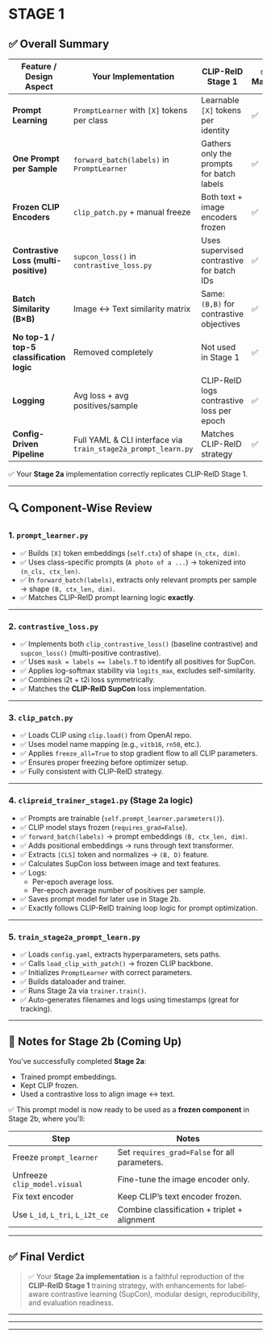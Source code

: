 # STAGE 1

## ✅ Overall Summary

| Feature / Design Aspect                   | Your Implementation                        | CLIP-ReID Stage 1                          | ✅ Match |
|-------------------------------------------|---------------------------------------------|---------------------------------------------|---------|
| **Prompt Learning**                        | `PromptLearner` with `[X]` tokens per class | Learnable `[X]` tokens per identity         | ✅       |
| **One Prompt per Sample**                 | `forward_batch(labels)` in `PromptLearner` | Gathers only the prompts for batch labels   | ✅       |
| **Frozen CLIP Encoders**                  | `clip_patch.py` + manual freeze            | Both text + image encoders frozen           | ✅       |
| **Contrastive Loss (multi-positive)**     | `supcon_loss()` in `contrastive_loss.py`   | Uses supervised contrastive for batch IDs   | ✅       |
| **Batch Similarity (B×B)**                | Image ↔ Text similarity matrix             | Same: `(B,B)` for contrastive objectives    | ✅       |
| **No top-1 / top-5 classification logic** | Removed completely                         | Not used in Stage 1                         | ✅       |
| **Logging**                               | Avg loss + avg positives/sample            | CLIP-ReID logs contrastive loss per epoch   | ✅       |
| **Config-Driven Pipeline**                | Full YAML & CLI interface via `train_stage2a_prompt_learn.py` | Matches CLIP-ReID strategy                 | ✅       |

✅ Your **Stage 2a** implementation correctly replicates CLIP-ReID Stage 1.

---

## 🔍 Component-Wise Review

### 1. **`prompt_learner.py`**
- ✅ Builds `[X]` token embeddings (`self.ctx`) of shape `(n_ctx, dim)`.
- ✅ Uses class-specific prompts (`A photo of a ...`) → tokenized into `(n_cls, ctx_len)`.
- ✅ In `forward_batch(labels)`, extracts only relevant prompts per sample → shape `(B, ctx_len, dim)`.
- ✅ Matches CLIP-ReID prompt learning logic **exactly**.

---

### 2. **`contrastive_loss.py`**
- ✅ Implements both `clip_contrastive_loss()` (baseline contrastive) and `supcon_loss()` (multi-positive contrastive).
- ✅ Uses `mask = labels == labels.T` to identify all positives for SupCon.
- ✅ Applies log-softmax stability via `logits_max`, excludes self-similarity.
- ✅ Combines i2t + t2i loss symmetrically.
- ✅ Matches the **CLIP-ReID SupCon** loss implementation.

---

### 3. **`clip_patch.py`**
- ✅ Loads CLIP using `clip.load()` from OpenAI repo.
- ✅ Uses model name mapping (e.g., `vitb16`, `rn50`, etc.).
- ✅ Applies `freeze_all=True` to stop gradient flow to all CLIP parameters.
- ✅ Ensures proper freezing before optimizer setup.
- ✅ Fully consistent with CLIP-ReID strategy.

---

### 4. **`clipreid_trainer_stage1.py`** (Stage 2a logic)

- ✅ Prompts are trainable (`self.prompt_learner.parameters()`).
- ✅ CLIP model stays frozen (`requires_grad=False`).
- ✅ `forward_batch(labels)` → prompt embeddings `(B, ctx_len, dim)`.
- ✅ Adds positional embeddings → runs through text transformer.
- ✅ Extracts `[CLS]` token and normalizes → `(B, D)` feature.
- ✅ Calculates SupCon loss between image and text features.
- ✅ Logs:
  - Per-epoch average loss.
  - Per-epoch average number of positives per sample.
- ✅ Saves prompt model for later use in Stage 2b.
- ✅ Exactly follows CLIP-ReID training loop logic for prompt optimization.

---

### 5. **`train_stage2a_prompt_learn.py`**

- ✅ Loads `config.yaml`, extracts hyperparameters, sets paths.
- ✅ Calls `load_clip_with_patch()` → frozen CLIP backbone.
- ✅ Initializes `PromptLearner` with correct parameters.
- ✅ Builds dataloader and trainer.
- ✅ Runs Stage 2a via `trainer.train()`.
- ✅ Auto-generates filenames and logs using timestamps (great for tracking).

---

## 🧠 Notes for Stage 2b (Coming Up)

You’ve successfully completed **Stage 2a**:
- Trained prompt embeddings.
- Kept CLIP frozen.
- Used a contrastive loss to align image ↔ text.

✅ This prompt model is now ready to be used as a **frozen component** in Stage 2b, where you'll:

| Step                        | Notes                                          |
|-----------------------------|------------------------------------------------|
| Freeze `prompt_learner`     | Set `requires_grad=False` for all parameters. |
| Unfreeze `clip_model.visual` | Fine-tune the image encoder only.             |
| Fix text encoder            | Keep CLIP’s text encoder frozen.              |
| Use `L_id`, `L_tri`, `L_i2t_ce` | Combine classification + triplet + alignment |

---

## ✅ Final Verdict

> ✅ Your **Stage 2a implementation** is a faithful reproduction of the **CLIP-ReID Stage 1** training strategy, with enhancements for label-aware contrastive learning (SupCon), modular design, reproducibility, and evaluation readiness.


***
***
***
